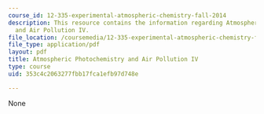 ```yaml
---
course_id: 12-335-experimental-atmospheric-chemistry-fall-2014
description: This resource contains the information regarding Atmospheric Photochemistry
  and Air Pollution IV.
file_location: /coursemedia/12-335-experimental-atmospheric-chemistry-fall-2014/353c4c2063277fbb17fca1efb97d748e_MIT12_335F14_Lecture1_4.pdf
file_type: application/pdf
layout: pdf
title: Atmospheric Photochemistry and Air Pollution IV
type: course
uid: 353c4c2063277fbb17fca1efb97d748e

---
```

None